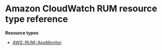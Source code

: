 # Amazon CloudWatch RUM resource type reference<a name="AWS_RUM"></a>

**Resource types**
+ [AWS::RUM::AppMonitor](aws-resource-rum-appmonitor.md)